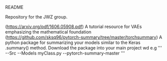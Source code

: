 README

Repository for the JWZ group.

(https://arxiv.org/pdf/1606.05908.pdf) A tutorial resource for VAEs emphasizing the mathematical foundation
(https://github.com/sksq96/pytorch-summary/tree/master/torchsummary) A python package for summarizing your models similar to the Keras .summary() method. Download the package into your main project wd e.g
'''
--Src
  --Models
    myClass.py
    --pytorch-summary-master
'''
